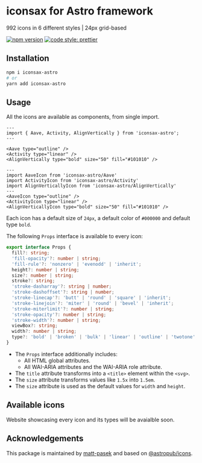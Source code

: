 # iconsax for Astro framework

992 icons in 6 different styles | 24px grid-based

[![npm version](https://badge.fury.io/js/iconsax-astro.svg)](https://badge.fury.io/js/iconsax-astro)
[![code style: prettier](https://img.shields.io/badge/code_style-prettier-ff69b4.svg?style=flat-square)](https://github.com/prettier/prettier)

## Installation

```bash
npm i iconsax-astro
# or
yarn add iconsax-astro
```

## Usage

All the icons are available as components, from single import.

```astro
---
import { Aave, Activity, AlignVertically } from 'iconsax-astro';
---

<Aave type="outline" />
<Activity type="linear" />
<AlignVertically type="bold" size="50" fill="#101010" />
```

```Astro
---
import AaveIcon from 'iconsax-astro/Aave'
import ActivityIcon from 'iconsax-astro/Activity'
import AlignVerticallyIcon from 'iconsax-astro/AlignVertically'
---
<AaveIcon type="outline" />
<ActivityIcon type="linear" />
<AlignVerticallyIcon type="bold" size="50" fill="#101010" />
```

Each icon has a default size of `24px`, a default color of `#000000` and default type `bold`.

The following `Props` interface is available to every icon:

```ts
export interface Props {
  fill?: string;
  'fill-opacity'?: number | string;
  'fill-rule'?: 'nonzero' | 'evenodd' | 'inherit';
  height?: number | string;
  size?: number | string;
  stroke?: string;
  'stroke-dasharray'?: string | number;
  'stroke-dashoffset'?: string | number;
  'stroke-linecap'?: 'butt' | 'round' | 'square' | 'inherit';
  'stroke-linejoin'?: 'miter' | 'round' | 'bevel' | 'inherit';
  'stroke-miterlimit'?: number | string;
  'stroke-opacity'?: number | string;
  'stroke-width'?: number | string;
  viewBox?: string;
  width?: number | string;
  type?: 'bold' | 'broken' | 'bulk' | 'linear' | 'outline' | 'twotone';
}
```

- The `Props` interface additionally includes:
  - All HTML global attributes.
  - All WAI-ARIA attributes and the WAI-ARIA role attribute.
- The `title` attribute transforms into a `<title>` element within the `<svg>`.
- The `size` attribute transforms values like `1.5x` into `1.5em`.
- The `size` attribute is used as the default values for `width` and `height`.

## Available icons

Website showcasing every icon and its types will be avaialble soon.

## Acknowledgements

This package is maintained by [matt-pasek](https://github.com/matt-pasek) and based on
[@astropub/icons](https://github.com/astro-community/icons).
